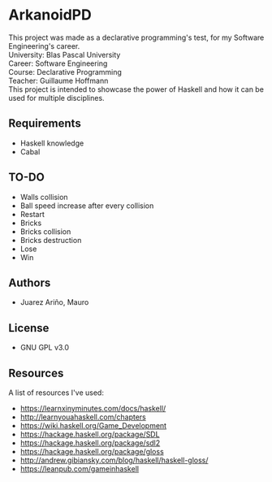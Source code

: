 # ArkanoidPD

This project was made as a declarative programming's test, for my Software Engineering's career.  
University: Blas Pascal University  
Career: Software Engineering  
Course: Declarative Programming  
Teacher: Guillaume Hoffmann  
This project is intended to showcase the power of Haskell and how it can be used for multiple disciplines.

## Requirements

- Haskell knowledge  
- Cabal

## TO-DO

- Walls collision  
- Ball speed increase after every collision
- Restart  
- Bricks  
- Bricks collision  
- Bricks destruction  
- Lose  
- Win

## Authors

- Juarez Ariño, Mauro

## License

- GNU GPL v3.0

## Resources

A list of resources I've used:  
- https://learnxinyminutes.com/docs/haskell/
- http://learnyouahaskell.com/chapters
- https://wiki.haskell.org/Game_Development
- https://hackage.haskell.org/package/SDL
- https://hackage.haskell.org/package/sdl2
- https://hackage.haskell.org/package/gloss
- http://andrew.gibiansky.com/blog/haskell/haskell-gloss/
- https://leanpub.com/gameinhaskell